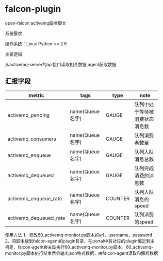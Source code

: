# falcon-plugin
open-falcon activemq监控脚本

系统需求

操作系统：Linux Python >= 2.6

主要逻辑

从activemq-server的api接口读取相关数据,agent获取数据

汇报字段
--------------------------------
| metric |  tags | type | note |
|--------|-------|------|------|
|activemq_pending|name(Queue名字)|GAUGE|队列中处于等待被消费状态消息数|
|activemq_consumers|name(Queue名字)|GAUGE|队列消费者数量|
|activemq_enqueue|name(Queue名字)|GAUGE|队列入队消息总数|
|activemq_dequeued|name(Queue名字)|GAUGE|队列完成消费的消息数|
|activemq_enqueue_rate|name(Queue名字)|COUNTER|队列入队消息的speed|
|activemq_dequeued_rate|name(Queue名字)|COUNTER|队列消费的speed|

使用方法
1、修改60_activemq-monitor.py脚本的url，username，password
2、将脚本放到falcon-agent的plugin目录，在portal中将对应的plugin绑定到主机组，falcon-agent会主动执行60_activemq-monitor.py脚本，60_activemq-monitor.py脚本执行结束后会输出json格式数据，由falcon-agent读取和解析数据

